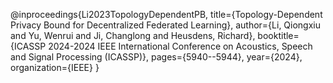 

@inproceedings{Li2023TopologyDependentPB,
  title={Topology-Dependent Privacy Bound for Decentralized Federated Learning},
  author={Li, Qiongxiu and Yu, Wenrui and Ji, Changlong and Heusdens, Richard},
  booktitle={ICASSP 2024-2024 IEEE International Conference on Acoustics, Speech and Signal Processing (ICASSP)},
  pages={5940--5944},
  year={2024},
  organization={IEEE}
}
